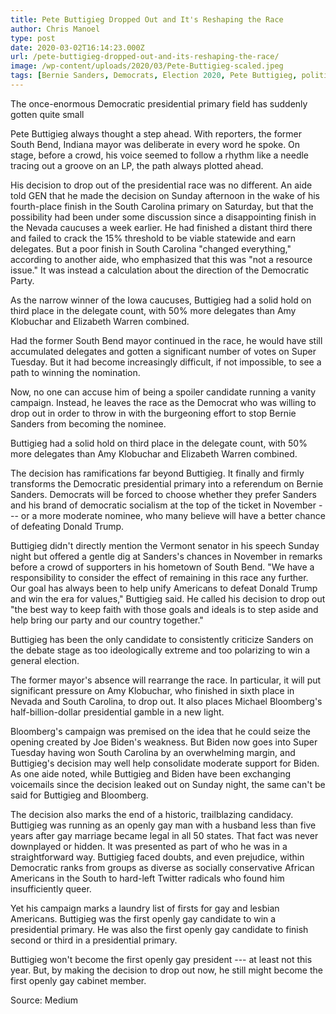 ```yaml
---
title: Pete Buttigieg Dropped Out and It's Reshaping the Race
author: Chris Manoel
type: post
date: 2020-03-02T16:14:23.000Z
url: /pete-buttigieg-dropped-out-and-its-reshaping-the-race/
image: /wp-content/uploads/2020/03/Pete-Buttigieg-scaled.jpeg
tags: [Bernie Sanders, Democrats, Election 2020, Pete Buttigieg, politics]
---
```


The once-enormous Democratic presidential primary field has suddenly gotten quite small

Pete Buttigieg always thought a step ahead. With reporters, the former South Bend, Indiana mayor was deliberate in every word he spoke. On stage, before a crowd, his voice seemed to follow a rhythm like a needle tracing out a groove on an LP, the path always plotted ahead.

His decision to drop out of the presidential race was no different. An aide told GEN that he made the decision on Sunday afternoon in the wake of his fourth-place finish in the South Carolina primary on Saturday, but that the possibility had been under some discussion since a disappointing finish in the Nevada caucuses a week earlier. He had finished a distant third there and failed to crack the 15% threshold to be viable statewide and earn delegates. But a poor finish in South Carolina "changed everything," according to another aide, who emphasized that this was "not a resource issue." It was instead a calculation about the direction of the Democratic Party.

As the narrow winner of the Iowa caucuses, Buttigieg had a solid hold on third place in the delegate count, with 50% more delegates than Amy Klobuchar and Elizabeth Warren combined.

Had the former South Bend mayor continued in the race, he would have still accumulated delegates and gotten a significant number of votes on Super Tuesday. But it had become increasingly difficult, if not impossible, to see a path to winning the nomination.

Now, no one can accuse him of being a spoiler candidate running a vanity campaign. Instead, he leaves the race as the Democrat who was willing to drop out in order to throw in with the burgeoning effort to stop Bernie Sanders from becoming the nominee.

Buttigieg had a solid hold on third place in the delegate count, with 50% more delegates than Amy Klobuchar and Elizabeth Warren combined.

The decision has ramifications far beyond Buttigieg. It finally and firmly transforms the Democratic presidential primary into a referendum on Bernie Sanders. Democrats will be forced to choose whether they prefer Sanders and his brand of democratic socialism at the top of the ticket in November --- or a more moderate nominee, who many believe will have a better chance of defeating Donald Trump.

Buttigieg didn't directly mention the Vermont senator in his speech Sunday night but offered a gentle dig at Sanders's chances in November in remarks before a crowd of supporters in his hometown of South Bend. "We have a responsibility to consider the effect of remaining in this race any further. Our goal has always been to help unify Americans to defeat Donald Trump and win the era for values," Buttigieg said. He called his decision to drop out "the best way to keep faith with those goals and ideals is to step aside and help bring our party and our country together."

Buttigieg has been the only candidate to consistently criticize Sanders on the debate stage as too ideologically extreme and too polarizing to win a general election.

The former mayor's absence will rearrange the race. In particular, it will put significant pressure on Amy Klobuchar, who finished in sixth place in Nevada and South Carolina, to drop out. It also places Michael Bloomberg's half-billion-dollar presidential gamble in a new light.

Bloomberg's campaign was premised on the idea that he could seize the opening created by Joe Biden's weakness. But Biden now goes into Super Tuesday having won South Carolina by an overwhelming margin, and Buttigieg's decision may well help consolidate moderate support for Biden. As one aide noted, while Buttigieg and Biden have been exchanging voicemails since the decision leaked out on Sunday night, the same can't be said for Buttigieg and Bloomberg.

The decision also marks the end of a historic, trailblazing candidacy. Buttigieg was running as an openly gay man with a husband less than five years after gay marriage became legal in all 50 states. That fact was never downplayed or hidden. It was presented as part of who he was in a straightforward way. Buttigieg faced doubts, and even prejudice, within Democratic ranks from groups as diverse as socially conservative African Americans in the South to hard-left Twitter radicals who found him insufficiently queer.

Yet his campaign marks a laundry list of firsts for gay and lesbian Americans. Buttigieg was the first openly gay candidate to win a presidential primary. He was also the first openly gay candidate to finish second or third in a presidential primary.

Buttigieg won't become the first openly gay president --- at least not this year. But, by making the decision to drop out now, he still might become the first openly gay cabinet member.

Source: Medium
